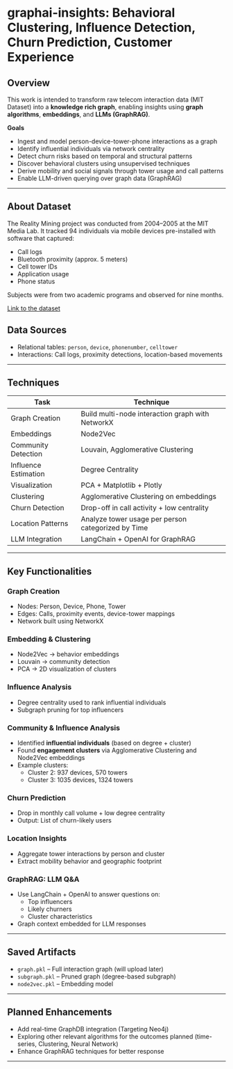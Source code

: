 # graphai-insights: Behavioral Clustering, Influence Detection, Churn Prediction, Customer Experience

## Overview

This work is intended to transform raw telecom interaction data (MIT Dataset) into a **knowledge rich graph**, enabling  insights using **graph algorithms**, **embeddings**, and **LLMs (GraphRAG)**.

**Goals**
- Ingest and model person-device-tower-phone interactions as a graph
- Identify influential individuals via network centrality
- Detect churn risks based on temporal and structural patterns
- Discover behavioral clusters using unsupervised techniques
- Derive mobility and social signals through tower usage and call patterns
- Enable LLM-driven querying over graph data (GraphRAG)

---
## About Dataset
The Reality Mining project was conducted from 2004–2005 at the MIT Media Lab. It tracked 94 individuals via mobile devices pre-installed with software that captured:
- Call logs
- Bluetooth proximity (approx. 5 meters)
- Cell tower IDs
- Application usage
- Phone status

Subjects were from two academic programs and observed for nine months.

[Link to the dataset](http://realitycommons.media.mit.edu/realitymining.html)

## Data Sources
- Relational tables: `person`, `device`, `phonenumber`, `celltower`
- Interactions: Call logs, proximity detections, location-based movements

---

## Techniques

| Task | Technique |
|------|-----------|
| Graph Creation | Build multi-node interaction graph with NetworkX |
| Embeddings | Node2Vec |
| Community Detection | Louvain, Agglomerative Clustering |
| Influence Estimation | Degree Centrality |
| Visualization | PCA + Matplotlib + Plotly |
| Clustering | Agglomerative Clustering on embeddings |
| Churn Detection | Drop-off in call activity + low centrality |
| Location Patterns | Analyze tower usage per person categorized by Time |
| LLM Integration | LangChain + OpenAI for GraphRAG |

---

## Key Functionalities

### Graph Creation
- Nodes: Person, Device, Phone, Tower
- Edges: Calls, proximity events, device-tower mappings
- Network built using NetworkX

### Embedding & Clustering
- Node2Vec → behavior embeddings
- Louvain → community detection
- PCA → 2D visualization of clusters

### Influence Analysis
- Degree centrality used to rank influential individuals
- Subgraph pruning for top influencers

### Community & Influence Analysis
- Identified **influential individuals** (based on degree + cluster)
- Found **engagement clusters** via Agglomerative Clustering and Node2Vec embeddings
- Example clusters:
  - Cluster 2: 937 devices, 570 towers
  - Cluster 3: 1035 devices, 1324 towers
    
### Churn Prediction
- Drop in monthly call volume + low degree centrality
- Output: List of churn-likely users

### Location Insights
- Aggregate tower interactions by person and cluster
- Extract mobility behavior and geographic footprint

### GraphRAG: LLM Q&A
- Use LangChain + OpenAI to answer questions on:
  - Top influencers
  - Likely churners
  - Cluster characteristics
- Graph context embedded for LLM responses

---

## Saved Artifacts
- `graph.pkl` – Full interaction graph (will upload later)
- `subgraph.pkl` – Pruned graph (degree-based subgraph)
- `node2vec.pkl` – Embedding model

---

## Planned Enhancements
- Add real-time GraphDB integration (Targeting Neo4j)
- Exploring other relevant algorithms for the outcomes planned (time-series, Clustering, Neural Network)
- Enhance GraphRAG techniques for better response

---

